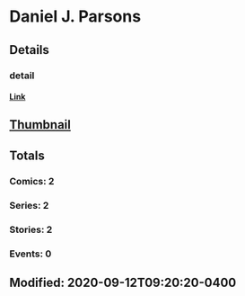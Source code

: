# Daniel J. Parsons 
## Details
### detail
#### [Link](http://marvel.com/comics/creators/14096/daniel_j_parsons?utm_campaign=apiRef&utm_source=225578a89fc76f3d20fbffda5d17a88d)
## [Thumbnail](http://i.annihil.us/u/prod/marvel/i/mg/b/40/image_not_available.jpg)
## Totals
### Comics: 2
### Series: 2
### Stories: 2
### Events: 0
## Modified: 2020-09-12T09:20:20-0400